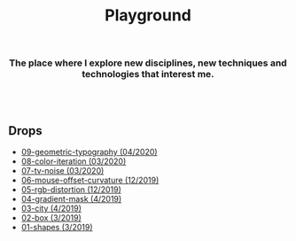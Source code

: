<h1 align="center">
  Playground
</h1>
<br>
<h3 align="center">The place where I explore new disciplines, new techniques and technologies that interest me.</h3>
<br><br>
<h2>Drops</h2>

* [09-geometric-typography (04/2020)](https://josesentis.github.io/playground/09-geometric-typography/)
* [08-color-iteration (03/2020)](https://josesentis.github.io/playground/08-color-iteration/)
* [07-tv-noise (03/2020)](https://josesentis.github.io/playground/07-tv-noise/)
* [06-mouse-offset-curvature (12/2019)](https://josesentis.github.io/playground/06-mouse-offset-curvature/)
* [05-rgb-distortion (12/2019)](https://josesentis.github.io/playground/05-rgb-distortion/)
* [04-gradient-mask (4/2019)](https://josesentis.github.io/playground/04-gradient-mask/)
* [03-city (4/2019)](https://josesentis.github.io/playground/03-city/)
* [02-box (3/2019)](https://josesentis.github.io/playground/02-box/)
* [01-shapes (3/2019)](https://josesentis.github.io/playground/01-shapes/)

